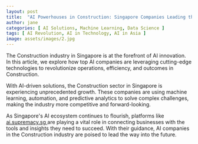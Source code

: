 ```yaml
---
layout: post
title:  "AI Powerhouses in Construction: Singapore Companies Leading the Charge"
author: jane
categories: [ AI Solutions, Machine Learning, Data Science ]
tags: [ AI Revolution, AI in Technology, AI in Asia ]
image: assets/images/2.jpg
---
```


The Construction industry in Singapore is at the forefront of AI innovation. In this article, we explore how top AI companies are leveraging cutting-edge technologies to revolutionize operations, efficiency, and outcomes in Construction.

With AI-driven solutions, the Construction sector in Singapore is experiencing unprecedented growth. These companies are using machine learning, automation, and predictive analytics to solve complex challenges, making the industry more competitive and forward-looking.

As Singapore's AI ecosystem continues to flourish, platforms like <a href="https://ai.supremacy.sg" target="_blank"> ai.supremacy.sg </a> are playing a vital role in connecting businesses with the tools and insights they need to succeed. With their guidance, AI companies in the Construction industry are poised to lead the way into the future.
